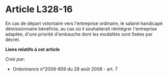 # Article L328-16

En cas de départ volontaire vers l'entreprise ordinaire, le salarié handicapé démissionnaire bénéficie, au cas où il
souhaiterait réintégrer l'entreprise adaptée, d'une priorité d'embauche dont les modalités sont fixées par décret.

**Liens relatifs à cet article**

_Créé par_:

  - Ordonnance n°2008-859 du 28 août 2008 - art. 7
